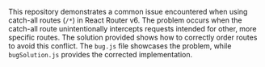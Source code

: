 This repository demonstrates a common issue encountered when using catch-all routes (`/*`) in React Router v6.  The problem occurs when the catch-all route unintentionally intercepts requests intended for other, more specific routes.  The solution provided shows how to correctly order routes to avoid this conflict.  The `bug.js` file showcases the problem, while `bugSolution.js` provides the corrected implementation.